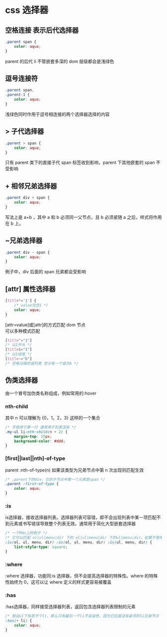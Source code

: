 # css 选择器

## 空格连接 表示后代选择器

```css
.parent span {
	color: aqua;
}
```

parent 的后代 li 不管嵌套多深的 dom 层级都会是浅绿色

## 逗号连接符

```css
.parent span,
.parent-1 {
	color: aqua;
}
```

浅绿色同时作用于逗号相连接的两个选择器选择的内容

## > 子代选择器

```css
.parent > span {
	color: aqua;
}
```

只有 parent 类下的直接子代 span 标签收到影响，parent 下其他嵌套的 span 不受影响

## + 相邻兄弟选择器

```css
.parent div + span {
	color: aqua;
}
```

写法上是 a+b ，其中 a 和 b 必须同一父节点，且 b 必须紧随 a 之后，样式将作用在 b 上。

## ~兄弟选择器

```css
.parent div ~ span {
	color: aqua;
}
```

例子中，div 后面的 span 兄弟都会受影响

## [attr] 属性选择器

```css
[title*='1'] {
	/* value包含1 */
	color: aqua;
}
```

[attr=value]或[attr]的方式匹配 dom 节点  
可以多种模式匹配

```css
[title^="1"]
/* 以1开头 */
[title$="1"]
/* 以1结尾 */
[title~="b"]
/* 空格分隔的值列表 至少有一个值为b */
```

## 伪类选择器

由一个冒号加伪类名称组成，例如常用的:hover

### nth-child 
其中 n 可以理解为 {0，1，2，3} 这样的一个集合

```css
/* 不做用于第一行 通常用于列表渲染 */
.my-ul li:nth-child(n + 2) {
	margin-top: 15px;
	background-color: #ddd;
}
```

### [first||last||nth]-of-type  
   parent :nth-of-type(n) 如果该类型为兄弟节点中第 n 次出现则匹配生效

```css
/* .parent下的div，它的子节点中第一个元素是span */
.parent :first-of-type {
	color: aqua;
}
```

### :is 
is选择器，接收选择器列表。选择器列表可容错，即不会出现列表中某一项匹配不到元素或书写错误导致整个列表无效。通常用于简化大型嵌套选择器

```css
/* 一个Mdn上的例子 */
/* 它可以匹配 ol|ul|menu|dir 下的 ol|ul|menu|dir 下的ul|menu|dir，如果不使用:is选择器而是完整列举将会是非常庞大的工作量（4*4*3） */
:is(ol, ul, menu, dir) :is(ol, ul, menu, dir) :is(ul, menu, dir) {
	list-style-type: square;
}
```

### :where 
   :where 选择器，功能同:is 选择器，但不会提高选择器的特殊性。where 的特殊性始终为 0，这可以让 where 定义的样式更容易被覆盖
### :has
:has选择器，同样接受选择器列表，返回包含选择器列表限制的元素

```css
/* 假设ul下有若干个li，那么只有最后一个li不会染色，因为它后面没有紧邻的li兄弟节点 */
:has(+ li) {
	color: aqua;
}
```
